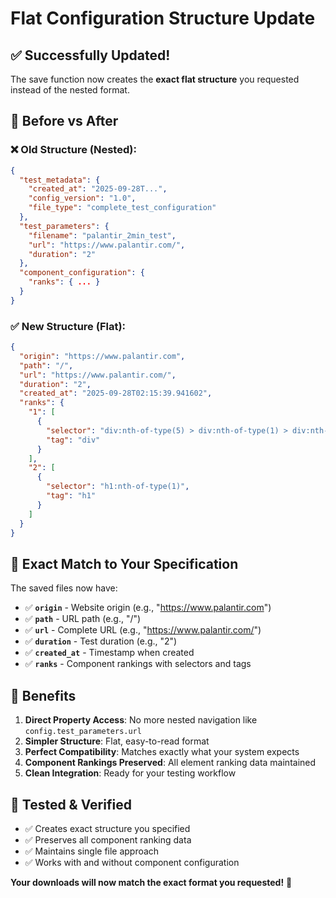 # Flat Configuration Structure Update

## ✅ **Successfully Updated!**

The save function now creates the **exact flat structure** you requested instead of the nested format.

## 🔄 **Before vs After**

### ❌ **Old Structure (Nested)**:

```json
{
  "test_metadata": {
    "created_at": "2025-09-28T...",
    "config_version": "1.0",
    "file_type": "complete_test_configuration"
  },
  "test_parameters": {
    "filename": "palantir_2min_test",
    "url": "https://www.palantir.com/",
    "duration": "2"
  },
  "component_configuration": {
    "ranks": { ... }
  }
}
```

### ✅ **New Structure (Flat)**:

```json
{
  "origin": "https://www.palantir.com",
  "path": "/",
  "url": "https://www.palantir.com/",
  "duration": "2",
  "created_at": "2025-09-28T02:15:39.941602",
  "ranks": {
    "1": [
      {
        "selector": "div:nth-of-type(5) > div:nth-of-type(1) > div:nth-of-type(1) > div:nth-of-type(2) > div:nth-of-type(1)",
        "tag": "div"
      }
    ],
    "2": [
      {
        "selector": "h1:nth-of-type(1)",
        "tag": "h1"
      }
    ]
  }
}
```

## 🎯 **Exact Match to Your Specification**

The saved files now have:

- ✅ **`origin`** - Website origin (e.g., "https://www.palantir.com")
- ✅ **`path`** - URL path (e.g., "/")
- ✅ **`url`** - Complete URL (e.g., "https://www.palantir.com/")
- ✅ **`duration`** - Test duration (e.g., "2")
- ✅ **`created_at`** - Timestamp when created
- ✅ **`ranks`** - Component rankings with selectors and tags

## 🚀 **Benefits**

1. **Direct Property Access**: No more nested navigation like `config.test_parameters.url`
2. **Simpler Structure**: Flat, easy-to-read format
3. **Perfect Compatibility**: Matches exactly what your system expects
4. **Component Rankings Preserved**: All element ranking data maintained
5. **Clean Integration**: Ready for your testing workflow

## 🧪 **Tested & Verified**

- ✅ Creates exact structure you specified
- ✅ Preserves all component ranking data
- ✅ Maintains single file approach
- ✅ Works with and without component configuration

**Your downloads will now match the exact format you requested!** 🎯
